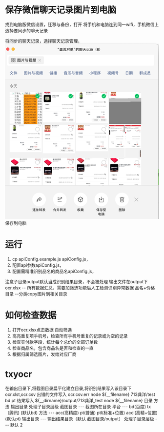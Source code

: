 # 保存微信聊天记录图片到电脑

  找到电脑版微信设置，迁移与备份，打开
  将手机和电脑连到同一wifi，手机微信上选择要同步的聊天记录

  将同步的聊天记录，选择聊天记录管理，![图片](help/image.png)
  保存到电脑


# 运行 
  
 1. cp apiConfig.example.js  apiConfig.js，
 2. 配置api参数apiConfig.js，
 3. 配置需精准识别品名的商品名apiConfig.js，

 注意子目录output默认当成识别结果目录，不会被处理
 输出文件在output下
  ocr.xlsx  -- 所有数据汇总，需要加筛选功能后人工检测识别异常数据
  品名+价格目录 --分类copy图片到相关目录

# 如何检查数据
  1. 打开ocr.xlsx点击数据 自动筛选
  2. 高亮重复项手机号，检查所有手机号重复的记录或为空的记录
  3. 检查实付款字段，统计每个总价的全部订单数
  4. 检查商品名，包含商品名是否和检查的一直
  5. 根据归属筛选图片，发给对应厂商

# txyocr

在输出目录下,将截图目录扁平化建立目录,将识别结果写入该目录下ocr.xlst,ocr.csv
出错的文件写入 ocr.csv.err
node ${__filename} 713龚洋/test bd pt 
结果写入  ${__dirname}/output/713龚洋_test
 node ${__filename} 目录 方法 输出目录 处理子目录层级
  截图目录       ---   截图所在目录
  平台          ---   bd(百度) tx（腾讯) (默认bd)
  方法          ---   acc(高精度) pt(普通)  ptl(标准+位置) accl(高精+位置) (默认pt)
  输出目录       ---   输出结果目录（默认 截图目录/output）
  处理子目录层级  ---   默认 2

